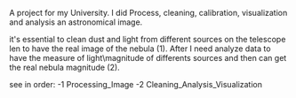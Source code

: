A project for my University. I did Process, cleaning, calibration, visualization and analysis an astronomical image. 

it's essential to clean dust and light from different sources on the telescope len to have the real image of the nebula (1).
After I need analyze data to have the measure of light\magnitude of differents sources and then can get the real nebula magnitude (2).

see in order: 
-1 Processing_Image
-2 Cleaning_Analysis_Visualization


